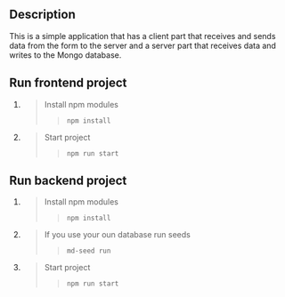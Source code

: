 ## Description
This is a simple application that has a client part that receives and sends data from the form to the server and a server part that receives data and writes to the Mongo database.
## Run frontend project
1. > Install npm modules
   >> <code>npm install</code>
2. >Start project
   >><code>npm run start</code>

## Run backend project
1. > Install npm modules
   >> <code>npm install</code>
2. > If you use your oun database run seeds
   >><code>md-seed run</code>
3. >Start project
   >><code>npm run start</code>